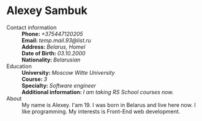 # Alexey Sambuk

<dl>
  <dt>Contact information</dt>
    <dd><strong>Phone: </strong><em>+375447120205</em></dd>
    <dd><strong>Email: </strong><em>temp.mail.93@list.ru</em></dd>
     <dd><strong>Address: </strong><em>Belarus, Homel</em></dd>
    <dd><strong>Date of Birth: </strong><em>03.10.2000</em></dd>
    <dd><strong>Nationality: </strong><em>Belarusian</em></dd>
    
   <dt>Education</dt>
    <dd><strong>University: </strong><em>Moscow Witte University</em></dd>
    <dd><strong>Course: </strong><em>3</em></dd>
    <dd><strong>Specialty: </strong><em>Software engineer</em></dd>
    <dd><strong>Additional information: </strong><em>I am taking RS School courses now.</em></dd>
   
   
  <dt>About</dt>
    <dd>My name is Alexey. I'am 19. I was born in Belarus and live here now. I like programming. My interests is Front-End web development.</dd>
    
</dl>
